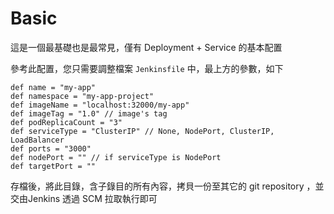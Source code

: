 # Basic

這是一個最基礎也是最常見，僅有 Deployment + Service 的基本配置

參考此配置，您只需要調整檔案 `Jenkinsfile` 中，最上方的參數，如下

```pipeline
def name = "my-app"
def namespace = "my-app-project"
def imageName = "localhost:32000/my-app"
def imageTag = "1.0" // image's tag
def podReplicaCount = "3"
def serviceType = "ClusterIP" // None, NodePort, ClusterIP, LoadBalancer
def ports = "3000"
def nodePort = "" // if serviceType is NodePort
def targetPort = ""
```

存檔後，將此目錄，含子錄目的所有內容，拷貝一份至其它的 git repository ，並交由Jenkins 透過 SCM 拉取執行即可
